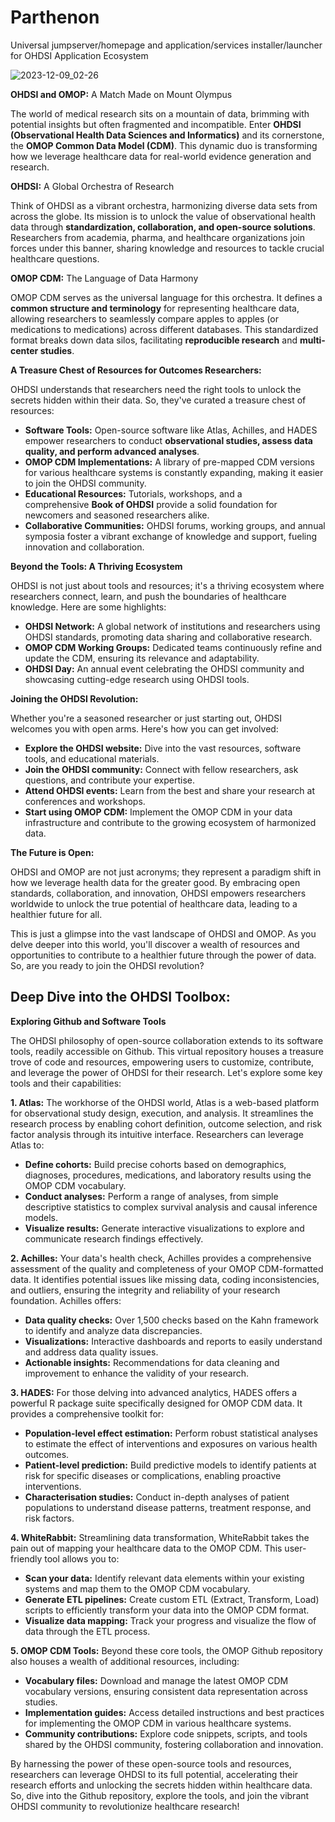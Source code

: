 # Parthenon
Universal jumpserver/homepage and application/services installer/launcher for OHDSI Application Ecosystem

![2023-12-09_02-26](https://github.com/acumenus/Parthenon/assets/126921002/67d3b4e8-eb0b-42a7-9124-0ce865ae3e45)

**OHDSI and OMOP:** A Match Made on Mount Olympus

The world of medical research sits on a mountain of data, brimming with potential insights but often fragmented and incompatible. Enter **OHDSI (Observational Health Data Sciences and Informatics)** and its cornerstone, the **OMOP Common Data Model (CDM)**. This dynamic duo is transforming how we leverage healthcare data for real-world evidence generation and research.

**OHDSI:** A Global Orchestra of Research

Think of OHDSI as a vibrant orchestra, harmonizing diverse data sets from across the globe. Its mission is to unlock the value of observational health data through **standardization, collaboration, and open-source solutions**. Researchers from academia, pharma, and healthcare organizations join forces under this banner, sharing knowledge and resources to tackle crucial healthcare questions.

**OMOP CDM:** The Language of Data Harmony

OMOP CDM serves as the universal language for this orchestra. It defines a **common structure and terminology** for representing healthcare data, allowing researchers to seamlessly compare apples to apples (or medications to medications) across different databases. This standardized format breaks down data silos, facilitating **reproducible research** and **multi-center studies**.

**A Treasure Chest of Resources for Outcomes Researchers:**

OHDSI understands that researchers need the right tools to unlock the secrets hidden within their data. So, they've curated a treasure chest of resources:

- **Software Tools:** Open-source software like Atlas, Achilles, and HADES empower researchers to conduct **observational studies, assess data quality, and perform advanced analyses**.
- **OMOP CDM Implementations:** A library of pre-mapped CDM versions for various healthcare systems is constantly expanding, making it easier to join the OHDSI community.
- **Educational Resources:** Tutorials, workshops, and a comprehensive **Book of OHDSI** provide a solid foundation for newcomers and seasoned researchers alike.
- **Collaborative Communities:** OHDSI forums, working groups, and annual symposia foster a vibrant exchange of knowledge and support, fueling innovation and collaboration.

**Beyond the Tools: A Thriving Ecosystem**

OHDSI is not just about tools and resources; it's a thriving ecosystem where researchers connect, learn, and push the boundaries of healthcare knowledge. Here are some highlights:

- **OHDSI Network:** A global network of institutions and researchers using OHDSI standards, promoting data sharing and collaborative research.
- **OMOP CDM Working Groups:** Dedicated teams continuously refine and update the CDM, ensuring its relevance and adaptability.
- **OHDSI Day:** An annual event celebrating the OHDSI community and showcasing cutting-edge research using OHDSI tools.

**Joining the OHDSI Revolution:**

Whether you're a seasoned researcher or just starting out, OHDSI welcomes you with open arms. Here's how you can get involved:

- **Explore the OHDSI website:** Dive into the vast resources, software tools, and educational materials.
- **Join the OHDSI community:** Connect with fellow researchers, ask questions, and contribute your expertise.
- **Attend OHDSI events:** Learn from the best and share your research at conferences and workshops.
- **Start using OMOP CDM:** Implement the OMOP CDM in your data infrastructure and contribute to the growing ecosystem of harmonized data.

**The Future is Open:**

OHDSI and OMOP are not just acronyms; they represent a paradigm shift in how we leverage health data for the greater good. By embracing open standards, collaboration, and innovation, OHDSI empowers researchers worldwide to unlock the true potential of healthcare data, leading to a healthier future for all.

This is just a glimpse into the vast landscape of OHDSI and OMOP. As you delve deeper into this world, you'll discover a wealth of resources and opportunities to contribute to a healthier future through the power of data. So, are you ready to join the OHDSI revolution?

## **Deep Dive into the OHDSI Toolbox:**

**Exploring Github and Software Tools**

The OHDSI philosophy of open-source collaboration extends to its software tools, readily accessible on Github. This virtual repository houses a treasure trove of code and resources, empowering users to customize, contribute, and leverage the power of OHDSI for their research. Let's explore some key tools and their capabilities:

**1. Atlas:** The workhorse of the OHDSI world, Atlas is a web-based platform for observational study design, execution, and analysis. It streamlines the research process by enabling cohort definition, outcome selection, and risk factor analysis through its intuitive interface. Researchers can leverage Atlas to:

- **Define cohorts:** Build precise cohorts based on demographics, diagnoses, procedures, medications, and laboratory results using the OMOP CDM vocabulary.
- **Conduct analyses:** Perform a range of analyses, from simple descriptive statistics to complex survival analysis and causal inference models.
- **Visualize results:** Generate interactive visualizations to explore and communicate research findings effectively.

**2. Achilles:** Your data's health check, Achilles provides a comprehensive assessment of the quality and completeness of your OMOP CDM-formatted data. It identifies potential issues like missing data, coding inconsistencies, and outliers, ensuring the integrity and reliability of your research foundation. Achilles offers:

- **Data quality checks:** Over 1,500 checks based on the Kahn framework to identify and analyze data discrepancies.
- **Visualizations:** Interactive dashboards and reports to easily understand and address data quality issues.
- **Actionable insights:** Recommendations for data cleaning and improvement to enhance the validity of your research.

**3. HADES:** For those delving into advanced analytics, HADES offers a powerful R package suite specifically designed for OMOP CDM data. It provides a comprehensive toolkit for:

- **Population-level effect estimation:** Perform robust statistical analyses to estimate the effect of interventions and exposures on various health outcomes.
- **Patient-level prediction:** Build predictive models to identify patients at risk for specific diseases or complications, enabling proactive interventions.
- **Characterisation studies:** Conduct in-depth analyses of patient populations to understand disease patterns, treatment response, and risk factors.

**4. WhiteRabbit:** Streamlining data transformation, WhiteRabbit takes the pain out of mapping your healthcare data to the OMOP CDM. This user-friendly tool allows you to:

- **Scan your data:** Identify relevant data elements within your existing systems and map them to the OMOP CDM vocabulary.
- **Generate ETL pipelines:** Create custom ETL (Extract, Transform, Load) scripts to efficiently transform your data into the OMOP CDM format.
- **Visualize data mapping:** Track your progress and visualize the flow of data through the ETL process.

**5. OMOP CDM Tools:** Beyond these core tools, the OMOP Github repository also houses a wealth of additional resources, including:

- **Vocabulary files:** Download and manage the latest OMOP CDM vocabulary versions, ensuring consistent data representation across studies.
- **Implementation guides:** Access detailed instructions and best practices for implementing the OMOP CDM in various healthcare systems.
- **Community contributions:** Explore code snippets, scripts, and tools shared by the OHDSI community, fostering collaboration and innovation.

By harnessing the power of these open-source tools and resources, researchers can leverage OHDSI to its full potential, accelerating their research efforts and unlocking the secrets hidden within healthcare data. So, dive into the Github repository, explore the tools, and join the vibrant OHDSI community to revolutionize healthcare research!
